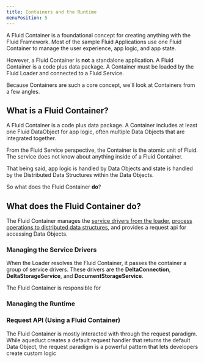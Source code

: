```yaml
---
title: Containers and the Runtime
menuPosition: 5
---
```


A Fluid Container is a foundational concept for creating anything with the Fluid Framework. Most of the sample Fluid Applications use one Fluid Container to manage the user experience, app logic, and app state.

However, a Fluid Container is **not** a standalone application. A Fluid Container is a code plus data package. A Container must be loaded by the Fluid Loader and connected to a Fluid Service.

Because Containers are such a core concept, we'll look at Containers from a few angles.

## What is a Fluid Container?

A Fluid Container is a code plus data package. A Container includes at least one Fluid DataObject for app logic, often multiple Data Objects that are integrated together.

From the Fluid Service perspective, the Container is the atomic unit of Fluid. The service does not know about anything inside of a Fluid Container.

That being said, app logic is handled by Data Objects and state is handled by the Distributed Data Structures within the Data Objects.

So what does the Fluid Container **do**?

## What does the Fluid Container do?

The Fluid Container manages the [service drivers from the loader](./hosts), [process operations to distributed data structures](./dds), and provides a request api for accessing Data Objects.

### Managing the Service Drivers

When the Loader resolves the Fluid Container, it passes the container a group of service drivers. These drivers are the **DeltaConnection**, **DeltaStorageService**, and **DocumentStorageService**. 

The Fluid Container is responsible for 

### Managing the Runtime



### Request API (Using a Fluid Container)

The Fluid Container is mostly interacted with through the request paradigm. While aqueduct creates a default request handler that returns the default Data Object, the request paradigm is a powerful pattern that lets developers create custom logic
